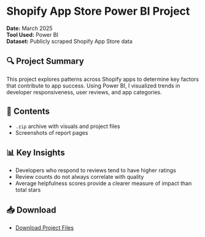 # Shopify App Store Power BI Project

**Date:** March 2025  
**Tool Used:** Power BI  
**Dataset:** Publicly scraped Shopify App Store data

## 🔍 Project Summary
This project explores patterns across Shopify apps to determine key factors that contribute to app success. Using Power BI, I visualized trends in developer responsiveness, user reviews, and app categories.

## 📁 Contents
- `.zip` archive with visuals and project files
- Screenshots of report pages

## 📊 Key Insights
- Developers who respond to reviews tend to have higher ratings
- Review counts do not always correlate with quality
- Average helpfulness scores provide a clearer measure of impact than total stars

## 📥 Download
- [Download Project Files](https://github.com/Naythophyl/shopify-bi-project/blob/main/Power%20BI%20project.zip)

